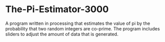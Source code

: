 # The-Pi-Estimator-3000
A program written in processing that estimates the value of pi by the probability that two random integers are co-prime. The program includes sliders to adjust the amount of data that is generated.
